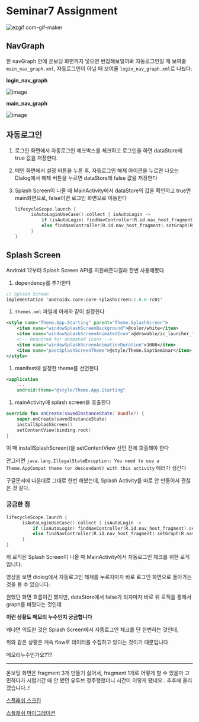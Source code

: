 # Seminar7 Assignment
![ezgif com-gif-maker](https://user-images.githubusercontent.com/82709044/173099004-5eeb2d9d-6fe2-4b1f-81ba-317c823228d3.gif)
## NavGraph

한 navGraph 안에 온보딩 화면까지 넣으면 번잡해보일까봐 자동로그인일 때 보여줄 `main_nav_graph.xml`, 자동로그인이 아닐 때 보여줄 `login_nav_graph.xml`로 나눴다.

**login_nav_graph**

![image](https://user-images.githubusercontent.com/82709044/173099569-dfbd34dd-fa0c-4181-9829-a101597176ad.png)

**main_nav_graph**

![image](https://user-images.githubusercontent.com/82709044/173099622-f4282bf8-5bb2-4ff3-981b-6d0ad0ec06ea.png)

## 자동로그인

1. 로그인 화면에서 자동로그인 체크박스를 체크하고 로그인을 하면 dataStore에 true 값을 저장한다.
2. 메인 화면에서 설정 버튼을 누른 후, 자동로그인 해제 아이콘을 누르면 나오는 Dialog에서 해제 버튼을 누르면 dataStore에 false 값을 저장한다
3. Splash Screen이 나올 때 MainActivity에서 dataStore의 값을 확인하고 true면 main화면으로, false이면 로그인 화면으로 이동한다
    
    ```kotlin
    lifecycleScope.launch {
    	  isAutoLoginUseCase().collect { isAutoLogin ->
    	      if (isAutoLogin) findNavController(R.id.nav_host_fragment).setGraph(R.navigation.main_nav_graph)
    	      else findNavController(R.id.nav_host_fragment).setGraph(R.navigation.login_nav_graph)
    	  }
    }
    ```
    

## Splash Screen

Android 12부터 Splash Screen API를 지원해준다길래 한번 사용해봤다

1. dependency를 추가한다

```kotlin
// Splash Screen
implementation 'androidx.core:core-splashscreen:1.0.0-rc01'
```

1. `themes.xml` 파일에 아래와 같이 설정한다

```xml
<style name="Theme.App.Starting" parent="Theme.SplashScreen">
    <item name="windowSplashScreenBackground">@color/white</item>
    <item name="windowSplashScreenAnimatedIcon">@drawable/ic_launcher_foreground</item>
    <!-- Required for animated icons -->
    <item name="windowSplashScreenAnimationDuration">1000</item>
    <item name="postSplashScreenTheme">@style/Theme.SoptSeminar</item>
</style>
```

1. manifest에 설정한 theme를 선언한다

```xml
<application
	...
	android:theme="@style/Theme.App.Starting"
```

1. mainActivity에 splash screen을 호출한다

```kotlin
override fun onCreate(savedInstanceState: Bundle?) {
	super.onCreate(savedInstanceState)
	installSplashScreen()
	setContentView(binding.root)
}
```

이 때 installSplashScreen()을 setContentView 선언 전에 호출해야 한다

안그러면  `java.lang.IllegalStateException: You need to use a Theme.AppCompat theme (or descendant) with this activity` 에러가 생긴다

구글문서에 나온대로 그대로 한번 해봤는데, Splash Activity를 따로 안 만들어서 괜찮은 것 같다.

### 궁금한 점
```kotlin
lifecycleScope.launch {
	  isAutoLoginUseCase().collect { isAutoLogin ->
	      if (isAutoLogin) findNavController(R.id.nav_host_fragment).setGraph(R.navigation.main_nav_graph)
	      else findNavController(R.id.nav_host_fragment).setGraph(R.navigation.login_nav_graph)
	  }
}
```
위 로직은 Splash Screen이 나올 때 MainActivity에서 자동로그인 체크를 위한 로직입니다.

영상을 보면 diolog에서 자동로그인 해제를 누르자마자 바로 로그인 화면으로 돌아가는 것을 볼 수 있습니다.

원했던 화면 흐름이긴 했지만, dataStore에서 false가 되자마자 바로 위 로직을 통해서 graph를 바꿨다는 것인데

**이런 상황도 메모리 누수인지 궁금합니다**

왜냐면 의도한 것은 Splash Screen에서 자동로그인 체크를 단 한번하는 것인데,

위와 같은 상황은 계속 flow로 데이터를 수집하고 있다는 것이기 때문입니다

메모리누수인가요???

--------
온보딩 화면은 fragment 3개 만들기 싫어서, fragment 1개로 어떻게 할 수 있을까 고민하다가 시험기간 때 안 봤던 유투브 정주행했더니 시간이 이렇게 됐네요.. 추후에 올리겠습니다..!

[스플래쉬 스크린](https://developer.android.com/guide/topics/ui/splash-screen)

[스플래쉬 마이그레이션](https://developer.android.com/guide/topics/ui/splash-screen/migrate)

